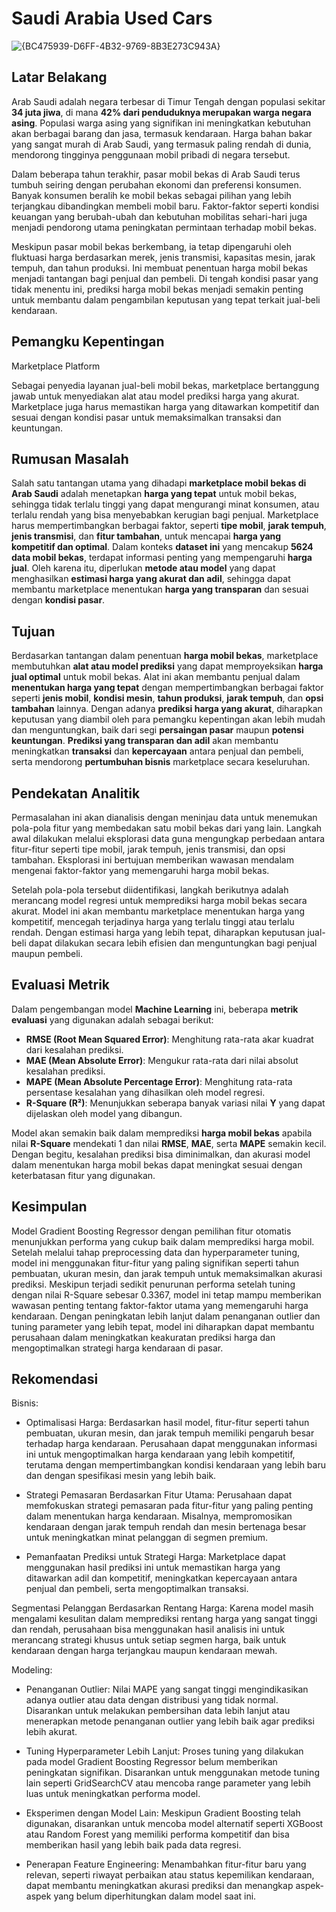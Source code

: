 # Saudi Arabia Used Cars

![{BC475939-D6FF-4B32-9769-8B3E273C943A}](https://github.com/user-attachments/assets/c73c2b0a-578c-46bb-bd8f-fd78f24e5fcb)

## Latar Belakang
Arab Saudi adalah negara terbesar di Timur Tengah dengan populasi sekitar **34 juta jiwa**, di mana **42% dari penduduknya merupakan warga negara asing**. Populasi warga asing yang signifikan ini meningkatkan kebutuhan akan berbagai barang dan jasa, termasuk kendaraan. Harga bahan bakar yang sangat murah di Arab Saudi, yang termasuk paling rendah di dunia, mendorong tingginya penggunaan mobil pribadi di negara tersebut.

Dalam beberapa tahun terakhir, pasar mobil bekas di Arab Saudi terus tumbuh seiring dengan perubahan ekonomi dan preferensi konsumen. Banyak konsumen beralih ke mobil bekas sebagai pilihan yang lebih terjangkau dibandingkan membeli mobil baru. Faktor-faktor seperti kondisi keuangan yang berubah-ubah dan kebutuhan mobilitas sehari-hari juga menjadi pendorong utama peningkatan permintaan terhadap mobil bekas.

Meskipun pasar mobil bekas berkembang, ia tetap dipengaruhi oleh fluktuasi harga berdasarkan merek, jenis transmisi, kapasitas mesin, jarak tempuh, dan tahun produksi. Ini membuat penentuan harga mobil bekas menjadi tantangan bagi penjual dan pembeli. Di tengah kondisi pasar yang tidak menentu ini, prediksi harga mobil bekas menjadi semakin penting untuk membantu dalam pengambilan keputusan yang tepat terkait jual-beli kendaraan.

## Pemangku Kepentingan
Marketplace Platform

Sebagai penyedia layanan jual-beli mobil bekas, marketplace bertanggung jawab untuk menyediakan alat atau model prediksi harga yang akurat. Marketplace juga harus memastikan harga yang ditawarkan kompetitif dan sesuai dengan kondisi pasar untuk memaksimalkan transaksi dan keuntungan.

## Rumusan Masalah
Salah satu tantangan utama yang dihadapi **marketplace mobil bekas di Arab Saudi** adalah menetapkan **harga yang tepat** untuk mobil bekas, sehingga tidak terlalu tinggi yang dapat mengurangi minat konsumen, atau terlalu rendah yang bisa menyebabkan kerugian bagi penjual. Marketplace harus mempertimbangkan berbagai faktor, seperti **tipe mobil**, **jarak tempuh**, **jenis transmisi**, dan **fitur tambahan**, untuk mencapai **harga yang kompetitif dan optimal**. Dalam konteks **dataset ini** yang mencakup **5624 data mobil bekas**, terdapat informasi penting yang mempengaruhi **harga jual**. Oleh karena itu, diperlukan **metode atau model** yang dapat menghasilkan **estimasi harga yang akurat dan adil**, sehingga dapat membantu marketplace menentukan **harga yang transparan** dan sesuai dengan **kondisi pasar**.

## Tujuan
Berdasarkan tantangan dalam penentuan **harga mobil bekas**, marketplace membutuhkan **alat atau model prediksi** yang dapat memproyeksikan **harga jual optimal** untuk mobil bekas. Alat ini akan membantu penjual dalam **menentukan harga yang tepat** dengan mempertimbangkan berbagai faktor seperti **jenis mobil**, **kondisi mesin**, **tahun produksi**, **jarak tempuh**, dan **opsi tambahan** lainnya. Dengan adanya **prediksi harga yang akurat**, diharapkan keputusan yang diambil oleh para pemangku kepentingan akan lebih mudah dan menguntungkan, baik dari segi **persaingan pasar** maupun **potensi keuntungan**. **Prediksi yang transparan dan adil** akan membantu meningkatkan **transaksi** dan **kepercayaan** antara penjual dan pembeli, serta mendorong **pertumbuhan bisnis** marketplace secara keseluruhan.

## Pendekatan Analitik
Permasalahan ini akan dianalisis dengan meninjau data untuk menemukan pola-pola fitur yang membedakan satu mobil bekas dari yang lain. Langkah awal dilakukan melalui eksplorasi data guna mengungkap perbedaan antara fitur-fitur seperti tipe mobil, jarak tempuh, jenis transmisi, dan opsi tambahan. Eksplorasi ini bertujuan memberikan wawasan mendalam mengenai faktor-faktor yang memengaruhi harga mobil bekas.

Setelah pola-pola tersebut diidentifikasi, langkah berikutnya adalah merancang model regresi untuk memprediksi harga mobil bekas secara akurat. Model ini akan membantu marketplace menentukan harga yang kompetitif, mencegah terjadinya harga yang terlalu tinggi atau terlalu rendah. Dengan estimasi harga yang lebih tepat, diharapkan keputusan jual-beli dapat dilakukan secara lebih efisien dan menguntungkan bagi penjual maupun pembeli.

## Evaluasi Metrik
Dalam pengembangan model **Machine Learning** ini, beberapa **metrik evaluasi** yang digunakan adalah sebagai berikut:

- **RMSE (Root Mean Squared Error)**: Menghitung rata-rata akar kuadrat dari kesalahan prediksi.
- **MAE (Mean Absolute Error)**: Mengukur rata-rata dari nilai absolut kesalahan prediksi.
- **MAPE (Mean Absolute Percentage Error)**: Menghitung rata-rata persentase kesalahan yang dihasilkan oleh model regresi.
- **R-Square (R²)**: Menunjukkan seberapa banyak variasi nilai **Y** yang dapat dijelaskan oleh model yang dibangun.

Model akan semakin baik dalam memprediksi **harga mobil bekas** apabila nilai **R-Square** mendekati 1 dan nilai **RMSE**, **MAE**, serta **MAPE** semakin kecil. Dengan begitu, kesalahan prediksi bisa diminimalkan, dan akurasi model dalam menentukan harga mobil bekas dapat meningkat sesuai dengan keterbatasan fitur yang digunakan.

## Kesimpulan
Model Gradient Boosting Regressor dengan pemilihan fitur otomatis menunjukkan performa yang cukup baik dalam memprediksi harga mobil. Setelah melalui tahap preprocessing data dan hyperparameter tuning, model ini menggunakan fitur-fitur yang paling signifikan seperti tahun pembuatan, ukuran mesin, dan jarak tempuh untuk memaksimalkan akurasi prediksi. Meskipun terjadi sedikit penurunan performa setelah tuning dengan nilai R-Square sebesar 0.3367, model ini tetap mampu memberikan wawasan penting tentang faktor-faktor utama yang memengaruhi harga kendaraan. Dengan peningkatan lebih lanjut dalam penanganan outlier dan tuning parameter yang lebih tepat, model ini diharapkan dapat membantu perusahaan dalam meningkatkan keakuratan prediksi harga dan mengoptimalkan strategi harga kendaraan di pasar.

## Rekomendasi
Bisnis:

- Optimalisasi Harga: Berdasarkan hasil model, fitur-fitur seperti tahun pembuatan, ukuran mesin, dan jarak tempuh memiliki pengaruh besar terhadap harga kendaraan. Perusahaan dapat menggunakan informasi ini untuk mengoptimalkan harga kendaraan yang lebih kompetitif, terutama dengan mempertimbangkan kondisi kendaraan yang lebih baru dan dengan spesifikasi mesin yang lebih baik.

- Strategi Pemasaran Berdasarkan Fitur Utama: Perusahaan dapat memfokuskan strategi pemasaran pada fitur-fitur yang paling penting dalam menentukan harga kendaraan. Misalnya, mempromosikan kendaraan dengan jarak tempuh rendah dan mesin bertenaga besar untuk meningkatkan minat pelanggan di segmen premium.

- Pemanfaatan Prediksi untuk Strategi Harga: Marketplace dapat menggunakan hasil prediksi ini untuk memastikan harga yang ditawarkan adil dan kompetitif, meningkatkan kepercayaan antara penjual dan pembeli, serta mengoptimalkan transaksi.

Segmentasi Pelanggan Berdasarkan Rentang Harga: Karena model masih mengalami kesulitan dalam memprediksi rentang harga yang sangat tinggi dan rendah, perusahaan bisa menggunakan hasil analisis ini untuk merancang strategi khusus untuk setiap segmen harga, baik untuk kendaraan dengan harga terjangkau maupun kendaraan mewah.


Modeling:

- Penanganan Outlier: Nilai MAPE yang sangat tinggi mengindikasikan adanya outlier atau data dengan distribusi yang tidak normal. Disarankan untuk melakukan pembersihan data lebih lanjut atau menerapkan metode penanganan outlier yang lebih baik agar prediksi lebih akurat.

- Tuning Hyperparameter Lebih Lanjut: Proses tuning yang dilakukan pada model Gradient Boosting Regressor belum memberikan peningkatan signifikan. Disarankan untuk menggunakan metode tuning lain seperti GridSearchCV atau mencoba range parameter yang lebih luas untuk meningkatkan performa model.

- Eksperimen dengan Model Lain: Meskipun Gradient Boosting telah digunakan, disarankan untuk mencoba model alternatif seperti XGBoost atau Random Forest yang memiliki performa kompetitif dan bisa memberikan hasil yang lebih baik pada data regresi.

- Penerapan Feature Engineering: Menambahkan fitur-fitur baru yang relevan, seperti riwayat perbaikan atau status kepemilikan kendaraan, dapat membantu meningkatkan akurasi prediksi dan menangkap aspek-aspek yang belum diperhitungkan dalam model saat ini.

